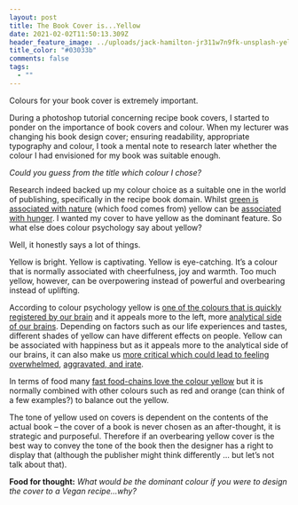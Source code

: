 ```yaml
---
layout: post
title: The Book Cover is...Yellow
date: 2021-02-02T11:50:13.309Z
header_feature_image: ../uploads/jack-hamilton-jr311w7n9fk-unsplash-yellow-.jpg
title_color: "#03033b"
comments: false
tags:
  - ""
---
```

Colours for your book cover is extremely important.

During a photoshop tutorial concerning recipe book covers, I started to ponder on the importance of book covers and colour. When my lecturer was changing his book design cover; ensuring readability, appropriate typography and colour, I took a mental note to research later whether the colour I had envisioned for my book was suitable enough.

*Could you guess from the title which colour I chose?*

Research indeed backed up my colour choice as a suitable one in the world of publishing, specifically in the recipe book domain. Whilst [green is associated with nature](https://www.coverdesignstudio.com/best-colors-book-covers/) (which food comes from) yellow can be [associated with hunger](https://awgsalesservices.com/2016/04/21/color-psychology-in-food-marketing/#:~:text=Yellow%20and%20orange%20are%20colors,%2C%20organic%2C%20healthy%20food%20choices.). I wanted my cover to have yellow as the dominant feature. So what else does colour psychology say about yellow?

Well, it honestly says a lot of things.

Yellow is bright. Yellow is captivating. Yellow is eye-catching. It’s a colour that is normally associated with cheerfulness, joy and warmth. Too much yellow, however, can be overpowering instead of powerful and overbearing instead of uplifting.

According to colour psychology yellow is [one of the colours that is quickly registered by our brain](https://hartdesign.com/industry-news/food-packaging-color-influences-consumer-behavior/) and it appeals more to the left, more [analytical side of our brains](https://www.empower-yourself-with-color-psychology.com/color-yellow.html). Depending on factors such as our life experiences and tastes, different shades of yellow can have different effects on people. Yellow can be associated with happiness but as it appeals more to the analytical side of our brains, it can also make us [more critical which could lead to feeling overwhelmed](https://coschedule.com/blog/color-psychology-marketing/#yellow), [aggravated, and irate](https://www.verywellmind.com/the-color-psychology-of-yellow-2795823).

In terms of food many [fast food-chains love the colour yellow](https://awgsalesservices.com/2016/04/21/color-psychology-in-food-marketing/#:~:text=Yellow%20and%20orange%20are%20colors,%2C%20organic%2C%20healthy%20food%20choices.) but it is normally combined with other colours such as red and orange (can think of a few examples?) to balance out the yellow.

The tone of yellow used on covers is dependent on the contents of the actual book – the cover of a book is never chosen as an after-thought, it is strategic and purposeful. Therefore if an overbearing yellow cover is the best way to convey the tone of the book then the designer has a right to display that (although the publisher might think differently … but let’s not talk about that).

**Food for thought:** *What would be the dominant colour if you were to design the cover to a Vegan recipe…why?*